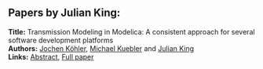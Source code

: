 <h2>Papers by Julian King:</h2>
<p>
<b>Title:</b> Transmission Modeling in Modelica: A consistent approach for several software development platforms<br />
<b>Authors:</b> <a href="../authors/author_169.html">Jochen Köhler</a>, <a href="../authors/author_176.html">Michael Kuebler</a> and <a href="../authors/author_163.html">Julian King</a><br />
<b>Links:</b> <a href="../abstracts/abstract_27.pdf">Abstract</a>, <a href="../submissions/ECP14096259_KohlerKueblerKing.pdf">Full paper</a>
</p>